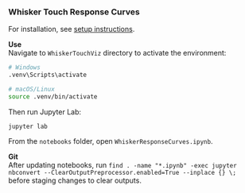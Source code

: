 ### Whisker Touch Response Curves

For installation, see [setup instructions](setup/SETUP.md).

**Use**  
Navigate to `WhiskerTouchViz` directory to activate the environment:
```bash
# Windows
.venv\Scripts\activate

# macOS/Linux
source .venv/bin/activate
```
Then run Jupyter Lab:
```
jupyter lab
```

From the `notebooks` folder, open `WhiskerResponseCurves.ipynb`.  

**Git**  
After updating notebooks, run `find . -name "*.ipynb" -exec jupyter nbconvert --ClearOutputPreprocessor.enabled=True --inplace {} \;` before staging changes to clear outputs.
